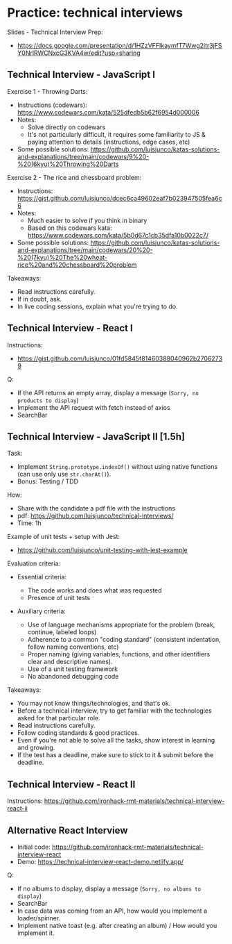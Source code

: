 

# Practice: technical interviews


Slides - Technical Interview Prep:
- https://docs.google.com/presentation/d/1HZzVFFIkaymfT7Wwg2itr3jFSY0NrlRWCNxcG3KVA4w/edit?usp=sharing




## Technical Interview - JavaScript I


Exercise 1 - Throwing Darts:
- Instructions (codewars): https://www.codewars.com/kata/525dfedb5b62f6954d000006
- Notes:
    - Solve directly on codewars
    - It's not particularly difficult, it requires some familiarity to JS & paying attention to details (instructions, edge cases, etc)
- Some possible solutions: https://github.com/luisjunco/katas-solutions-and-explanations/tree/main/codewars/9%20-%20(6kyu)%20Throwing%20Darts



Exercise 2 - The rice and chessboard problem:
- Instructions: https://gist.github.com/luisjunco/dcec6ca49602eaf7b023947505fea6c6
- Notes: 
    - Much easier to solve if you think in binary
    - Based on this codewars kata: https://www.codewars.com/kata/5b0d67c1cb35dfa10b0022c7/
- Some possible solutions: https://github.com/luisjunco/katas-solutions-and-explanations/tree/main/codewars/20%20-%20(7kyu)%20The%20wheat-rice%20and%20chessboard%20problem



Takeaways:
- Read instructions carefully.
- If in doubt, ask.
- In live coding sessions, explain what you're trying to do.



## Technical Interview - React I


Instructions: 
- https://gist.github.com/luisjunco/01fd5845f81460388040962b27062739

Q:
- If the API returns an empty array, display a message (`Sorry, no products to display`)
- Implement the API request with fetch instead of axios
- SearchBar





## Technical Interview - JavaScript II [1.5h]

<!-- 

@LT:
- 1 day in advance, send a formal invitation to the candidate. 
- In the invitation, mention that we use TDD.

---

Technical Interview Invitation – [Company Name]

Hi [CANDIDATE_NAME],

We'd love to invite you for a technical coding interview with [COMPANY_NAME].

Our team works extensively with JavaScript, React, and Express. For unit testing, we use Jest.

This session will focus on assessing your coding skills and problem-solving abilities.
It is expected to last about an hour.

Do you have availability for [DAY_OF_THE_WEEK] at 9am ?

Best,
[YOUR_NAME], 
[YOUR_ROLE],


-->


Task:
- Implement `String.prototype.indexOf()` without using native functions (can use only use `str.charAt()`).
- Bonus: Testing / TDD

How:
- Share with the candidate a pdf file with the instructions
- pdf: https://github.com/luisjunco/technical-interviews/
- Time: 1h


Example of unit tests + setup with Jest:
- https://github.com/luisjunco/unit-testing-with-jest-example


Evaluation criteria:

- Essential criteria:
    - The code works and does what was requested
    - Presence of unit tests

- Auxiliary criteria:
    - Use of language mechanisms appropriate for the problem (break, continue, labeled loops)
    - Adherence to a common "coding standard" (consistent indentation, follow naming conventions, etc)
    - Proper naming (giving variables, functions, and other identifiers clear and descriptive names).
    - Use of a unit testing framework
    - No abandoned debugging code


Takeaways:
- You may not know things/technologies, and that's ok.
- Before a technical interview, try to get familiar with the technologies asked for that particular role.
- Read instructions carefully.
- Follow coding standards & good practices.
- Even if you're not able to solve all the tasks, show interest in learning and growing.
- If the test has a deadline, make sure to stick to it & submit before the deadline.




## Technical Interview - React II

<!--

@LT: 
- Explain that exercise is more like a take home, longer assignment.
- If done in class, start by displaying a list of books + focus on the core functionality

-->

Instructions: https://github.com/ironhack-rmt-materials/technical-interview-react-ii




## Alternative React Interview

- Initial code: https://github.com/ironhack-rmt-materials/technical-interview-react
- Demo: https://technical-interview-react-demo.netlify.app/

Q:
- If no albums to display, display a message (`Sorry, no albums to display`)
- SearchBar
- In case data was coming from an API, how would you implement a loader/spinner.
- Implement native toast (e.g. after creating an album) / How would you implement it.

